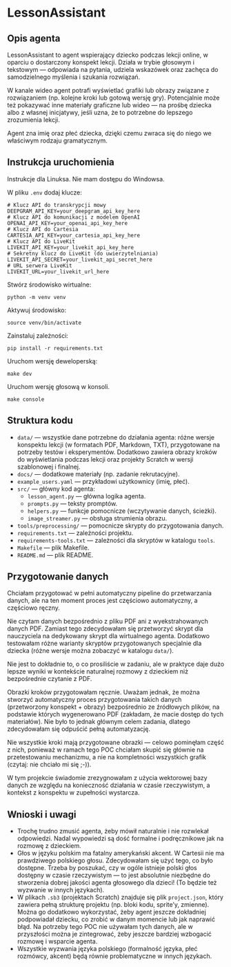 # LessonAssistant

## Opis agenta

LessonAssistant to agent wspierający dziecko podczas lekcji online, w oparciu o dostarczony konspekt lekcji. Działa w trybie głosowym i tekstowym — odpowiada na pytania, udziela wskazówek oraz zachęca do samodzielnego myślenia i szukania rozwiązań.

W kanale wideo agent potrafi wyświetlać grafiki lub obrazy związane z rozwiązaniem (np. kolejne kroki lub gotową wersję gry). Potencjalnie może też pokazywać inne materiały graficzne lub wideo — na prośbę dziecka albo z własnej inicjatywy, jeśli uzna, że to potrzebne do lepszego zrozumienia lekcji.

Agent zna imię oraz płeć dziecka, dzięki czemu zwraca się do niego we właściwym rodzaju gramatycznym. 


## Instrukcja uruchomienia

Instrukcje dla Linuksa. Nie mam dostępu do Windowsa.

W pliku `.env` dodaj klucze:
```
# Klucz API do transkrypcji mowy
DEEPGRAM_API_KEY=your_deepgram_api_key_here
# Klucz API do komunikacji z modelem OpenAI
OPENAI_API_KEY=your_openai_api_key_here
# Klucz API do Cartesia
CARTESIA_API_KEY=your_cartesia_api_key_here
# Klucz API do LiveKit 
LIVEKIT_API_KEY=your_livekit_api_key_here
# Sekretny klucz do LiveKit (do uwierzytelniania)
LIVEKIT_API_SECRET=your_livekit_api_secret_here
# URL serwera LiveKit
LIVEKIT_URL=your_livekit_url_here
```

Stwórz środowisko wirtualne:
```
python -m venv venv
```

Aktywuj środowisko:
```
source venv/bin/activate
```

Zainstaluj zależności:
```
pip install -r requirements.txt
```

Uruchom wersję deweloperską:
```
make dev
```

Uruchom wersję głosową w konsoli.
```
make console
```



## Struktura kodu

- `data/` — wszystkie dane potrzebne do działania agenta: różne wersje konspektu lekcji (w formatach PDF, Markdown, TXT), przygotowane na potrzeby testów i eksperymentów. Dodatkowo zawiera obrazy kroków do wyświetlania podczas lekcji oraz projekty Scratch w wersji szablonowej i finalnej.
- `docs/` — dodatkowe materiały (np. zadanie rekrutacyjne).
- `example_users.yaml` — przykładowi użytkownicy (imię, płeć).
- `src/` — główny kod agenta:
    - `lesson_agent.py` — główna logika agenta.
    - `prompts.py` — teksty promptów.
    - `helpers.py` — funkcje pomocnicze (wczytywanie danych, ścieżki).
    - `image_streamer.py` — obsługa strumienia obrazu.    
- `tools/preprocessing/` — pomocnicze skrypty do przygotowania danych.
- `requirements.txt`  — zależności projektu.
- `requirements-tools.txt` — zależności dla skryptów w katalogu `tools`.
- `Makefile` — plik Makefile.
- `README.md` — plik README.

## Przygotowanie danych

Chciałam przygotować w pełni automatyczny pipeline do przetwarzania danych, ale na ten moment proces jest częściowo automatyczny, a częściowo ręczny.

Nie czytam danych bezpośrednio z pliku PDF ani z wyekstrahowanych danych PDF. Zamiast tego zdecydowałam się przetworzyć skrypt dla nauczyciela na dedykowany skrypt dla wirtualnego agenta. Dodatkowo testowałam różne warianty skryptów przygotowanych specjalnie dla dziecka (różne wersje można zobaczyć w katalogu `data/`).

Nie jest to dokładnie to, o co prosiliście w zadaniu, ale w praktyce daje dużo lepsze wyniki w kontekście naturalnej rozmowy z dzieckiem niż bezpośrednie czytanie z PDF.

Obrazki kroków przygotowałam ręcznie. Uważam jednak, że można stworzyć automatyczny proces przygotowania takich danych (przetworzony konspekt + obrazy) bezpośrednio ze źródłowych plików, na podstawie których wygenerowano PDF (zakładam, że macie dostęp do tych materiałów). Nie było to jednak głównym celem zadania, dlatego zdecydowałam się odpuścić pełną automatyzację.

Nie wszystkie kroki mają przygotowane obrazki — celowo pominęłam część z nich, ponieważ w ramach tego POC chciałam skupić się głównie na przetestowaniu mechanizmu, a nie na kompletności wszystkich grafik (czytaj: nie chciało mi się ;-)).

W tym projekcie świadomie zrezygnowałam z użycia wektorowej bazy danych ze względu na konieczność działania w czasie rzeczywistym, a kontekst z konspektu w zupełności wystarcza.



## Wnioski i uwagi

- Trochę trudno zmusić agenta, żeby mówił naturalnie i nie rozwlekał odpowiedzi. Nadal wypowiedzi są dość formalne i podręcznikowe jak na rozmowę z dzieckiem.
- Głos w języku polskim ma fatalny amerykański akcent. W Cartesii nie ma prawdziwego polskiego głosu. Zdecydowałam się użyć tego, co było dostępne. Trzeba by poszukać, czy w ogóle istnieje polski głos dostępny w czasie rzeczywistym — to jest absolutnie niezbędne do stworzenia dobrej jakości agenta głosowego dla dzieci! (To będzie też wyzwanie w innych językach).
- W plikach `.sb3` (projektach Scratch) znajduje się plik `project.json`, który zawiera pełną strukturę projektu (np. bloki kodu, sprite’y, zmienne). Można go dodatkowo wykorzystać, żeby agent jeszcze dokładniej podpowiadał dziecku, co zrobić w danym momencie lub jak naprawić błąd. Na potrzeby tego POC nie używałam tych danych, ale w przyszłości można je zintegrować, żeby jeszcze bardziej wzbogacić rozmowę i wsparcie agenta.
- Wszystkie wyzwania języka polskiego (formalność języka, płeć rozmówcy, akcent) będą równie problematyczne w innych językach.
